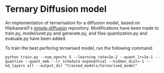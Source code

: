 # Ternary Diffusion model

An implementation of ternarisation for a diffusion model, based on filipbasara0's [simple-diffusion](https://github.com/filipbasara0/simple-diffusion) repository. Modifications have been made to train.py, model/unet.py and generate.py, and files quantization.py and evaluate.py have been added.

To train the best perforing ternarised model, run the following command:
```
python train.py --num_epochs 5 --learning_rate=1e-2 --quant_lr=1e-1 --quantize --quant_emb --lr_schedule exponential --hidden_dist=-1 --kd_layers all --output_dir "trained_models/ternarised_model"
```
